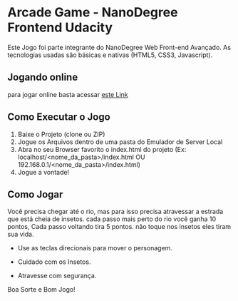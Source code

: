 # Arcade Game - NanoDegree Frontend Udacity

Este Jogo foi parte integrante do NanoDegree Web Front-end Avançado. As tecnologias usadas são básicas e nativas (HTML5, CSS3, Javascript).

## Jogando online
para jogar online basta acessar [este Link](https://zeronaldo.github.io/CustomFrogger-Udacity/)

## Como Executar o Jogo

1. Baixe o Projeto (clone ou ZIP)
2. Jogue os Arquivos dentro de uma pasta do Emulador de Server Local
3. Abra no seu Browser favorito o index.html do projeto (Ex: localhost/<nome_da_pasta>/index.html OU 192.168.0.1/<nome_da_pasta>/index.html)
4. Jogue a vontade!



## Como Jogar

Você precisa chegar até o rio, mas para isso precisa atravessar a estrada que está cheia de insetos. cada passo mais perto do rio você ganha 10 pontos, Cada passo voltando tira 5 pontos. não toque nos insetos eles tiram sua vida.

- Use as teclas direcionais para mover o personagem.

- Cuidado com os Insetos.

- Atravesse com segurança.

Boa Sorte e Bom Jogo!
